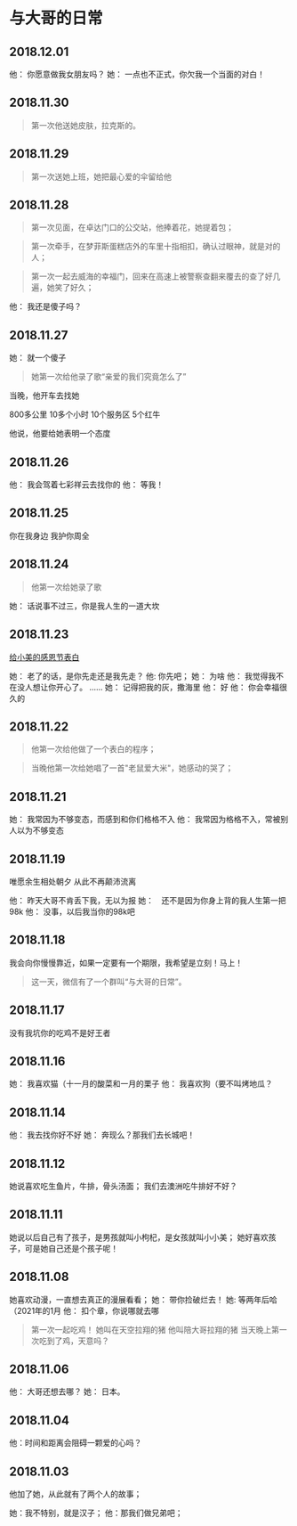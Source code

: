 # 与大哥的日常




## 2018.12.01

他： 你愿意做我女朋友吗？
她： 一点也不正式，你欠我一个当面的对白！

## 2018.11.30

> 第一次他送她皮肤，拉克斯的。

## 2018.11.29

> 第一次送她上班，她把最心爱的伞留给他


## 2018.11.28

> 第一次见面，在卓达门口的公交站，他捧着花，她提着包；

> 第一次牵手，在梦菲斯蛋糕店外的车里十指相扣，确认过眼神，就是对的人；

> 第一次一起去威海的幸福门，回来在高速上被警察查翻来覆去的查了好几遍，她笑了好久；

他： 我还是傻子吗？

## 2018.11.27

她： 就一个傻子

> 她第一次给他录了歌“亲爱的我们究竟怎么了”

当晚，他开车去找她

800多公里
10多个小时
10个服务区
5个红牛

他说，他要给她表明一个态度


## 2018.11.26

他： 我会驾着七彩祥云去找你的
他： 等我！

## 2018.11.25

你在我身边
我护你周全


## 2018.11.24

> 他第一次给她录了歌

她： 话说事不过三，你是我人生的一道大坎

## 2018.11.23

[给小美的感恩节表白](https://www.jianshu.com/p/d7334796f407)

她： 老了的话，是你先走还是我先走？
他: 你先吧；
她： 为啥
他： 我觉得我不在没人想让你开心了。
......
她： 记得把我的灰，撒海里
他： 好
他： 你会幸福很久的

## 2018.11.22 

> 他第一次给他做了一个表白的程序；

> 当晚他第一次给她唱了一首"老鼠爱大米"，她感动的哭了；

## 2018.11.21

她： 我常因为不够变态，而感到和你们格格不入
他： 我常因为格格不入，常被别人以为不够变态


## 2018.11.19

唯愿余生相处朝夕
从此不再颠沛流离

他： 昨天大哥不肯丢下我，无以为报
她：　还不是因为你身上背的我人生第一把98k
他： 没事，以后我当你的98k吧

## 2018.11.18

我会向你慢慢靠近，如果一定要有一个期限，我希望是立刻！马上！

> 这一天，微信有了一个群叫“与大哥的日常”。

## 2018.11.17

没有我坑你的吃鸡不是好王者

## 2018.11.16

她： 我喜欢猫（十一月的酸菜和一月的栗子
他： 我喜欢狗（要不叫烤地瓜？

## 2018.11.14

他： 我去找你好不好
她： 奔现么？那我们去长城吧！

## 2018.11.12

她说喜欢吃生鱼片，牛排，骨头汤面；
我们去澳洲吃牛排好不好？

## 2018.11.11

她说以后自己有了孩子，是男孩就叫小枸杞，是女孩就叫小小美；
她好喜欢孩子，可是她自己还是个孩子呢！

## 2018.11.08

她喜欢动漫，一直想去真正的漫展看看；
她： 带你捡破烂去！
她:  等两年后哈（2021年的1月
他： 扣个章，你说哪就去哪

> 第一次一起吃鸡！
她叫在天空拉翔的猪
他叫陪大哥拉翔的猪
当天晚上第一次吃到了鸡，天意吗？

## 2018.11.06 

他： 大哥还想去哪？
她： 日本。


## 2018.11.04

他：时间和距离会阻碍一颗爱的心吗？


## 2018.11.03

他加了她，从此就有了两个人的故事；

她：我不特别，就是汉子； 
他：那我们做兄弟吧；